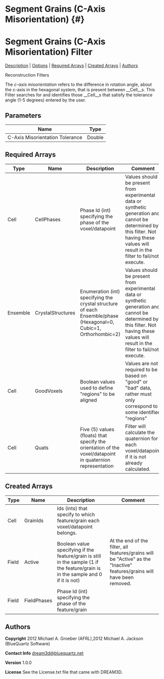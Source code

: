 Segment Grains (C-Axis Misorientation) {#}
======
<h1 class="pHeading1">Segment Grains (C-Axis Misorientation) Filter</h1>
<p class="pCellBody">
<a href="../ReconstructionFilters/CAxisSegmentGrains.html#wp2">Description</a> | <a href="../ReconstructionFilters/CAxisSegmentGrains.html#wp3">Options</a> | <a href="../ReconstructionFilters/CAxisSegmentGrains.html#wp4">Required Arrays</a> | <a href="../ReconstructionFilters/CAxisSegmentGrains.html#wp5">Created Arrays</a> | <a href="../ReconstructionFilters/CAxisSegmentGrains.html#wp1">Authors</a> 

Reconstruction Filters


<!-- Write all your documentation here --> 
The _c-axis misorientation_ refers to the difference in rotation angle, about the c-axis in the hexagonal system, that is present between __Cell__s. This Filter searches for and identifies those __Cell__s that satisfy the tolerance angle (1-5 degrees) entered by the user. 

## Parameters ## 

| Name | Type |
|------|------|
| C-Axis Misorientation Tolerance | Double |

## Required Arrays ##

| Type | Name | Description | Comment |
|------|------|-------------|---------|
| Cell | CellPhases | Phase Id (int) specifying the phase of the voxel/datapoint | Values should be present from experimental data or synthetic generation and cannot be determined by this filter. Not having these values will result in the filter to fail/not execute. |
| Ensemble | CrystalStructures | Enumeration (int) specifying the crystal structure of each Ensemble/phase (Hexagonal=0, Cubic=1, Orthorhombic=2) | Values should be present from experimental data or synthetic generation and cannot be determined by this filter. Not having these values will result in the filter to fail/not execute. |
| Cell | GoodVoxels | Boolean values used to define "regions" to be aligned | Values are not required to be based on "good" or "bad" data, rather must only correspond to some identified "regions"  |
| Cell | Quats | Five (5) values (floats) that specify the orientation of the voxel/datapoint in quaternion representation | Filter will calculate the quaternion for each voxel/datapoint if it is not already calculated. |

## Created Arrays ##

| Type | Name | Description | Comment |
|------|------|-------------|---------|
| Cell | GrainIds | Ids (ints) that specify to which feature/grain each voxel/datapoint belongs. |  |
| Field | Active | Boolean value specifying if the feature/grain is still in the sample (1 if the feature/grain is in the sample and 0 if it is not) | At the end of the filter, all features/grains will be "Active" as the "Inactive" features/grains will have been removed.  |
| Field | FieldPhases | Phase Id (int) specifying the phase of the feature/grain |  |

## Authors ##

**Copyright** 2012 Michael A. Groeber (AFRL),2012 Michael A. Jackson (BlueQuartz Software)

**Contact Info** dream3d@bluequartz.net

**Version** 1.0.0

**License**  See the License.txt file that came with DREAM3D.



